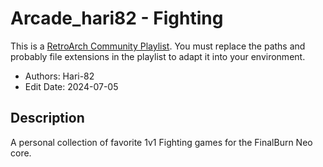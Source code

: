 # Arcade_hari82 - Fighting

This is a [RetroArch Community
Playlist](https://github.com/thingsiplay/retroarch-community-playlists). You must
replace the paths and probably file extensions in the playlist to adapt it into
your environment.

- Authors: Hari-82
- Edit Date: 2024-07-05

## Description

A personal collection of favorite 1v1 Fighting games for the FinalBurn Neo
core.
